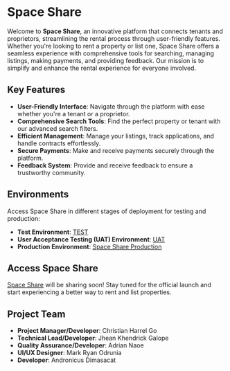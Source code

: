 # Space Share

Welcome to **Space Share**, an innovative platform that connects tenants and proprietors, streamlining the rental process through user-friendly features. Whether you're looking to rent a property or list one, Space Share offers a seamless experience with comprehensive tools for searching, managing listings, making payments, and providing feedback. Our mission is to simplify and enhance the rental experience for everyone involved.

## Key Features

- **User-Friendly Interface**: Navigate through the platform with ease whether you're a tenant or a proprietor.
- **Comprehensive Search Tools**: Find the perfect property or tenant with our advanced search filters.
- **Efficient Management**: Manage your listings, track applications, and handle contracts effortlessly.
- **Secure Payments**: Make and receive payments securely through the platform.
- **Feedback System**: Provide and receive feedback to ensure a trustworthy community.

## Environments

Access Space Share in different stages of deployment for testing and production:

- **Test Environment**: [TEST](#)
- **User Acceptance Testing (UAT) Environment**: [UAT](#)
- **Production Environment**: [Space Share Production](https://spaceshare.site/)

## Access Space Share

[Space Share](https://spaceshare.site/) will be sharing soon! Stay tuned for the official launch and start experiencing a better way to rent and list properties.

## Project Team

- **Project Manager/Developer**: Christian Harrel Go
- **Technical Lead/Developer**: Jhean Khendrick Galope
- **Quality Assurance/Developer**: Adrian Naoe
- **UI/UX Designer**: Mark Ryan Odrunia
- **Developer**: Andronicus Dimasacat